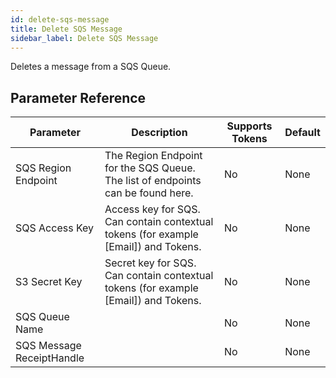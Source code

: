 ```yaml
---
id: delete-sqs-message
title: Delete SQS Message
sidebar_label: Delete SQS Message
---
```



Deletes a message from a SQS Queue.

## Parameter Reference
| Parameter | Description | Supports Tokens | Default |
| -- | -- | -- | -- |
| SQS Region Endpoint | The Region Endpoint for the SQS Queue. The list of endpoints can be found here. | No | None |
| SQS Access Key | Access key for SQS. Can contain contextual tokens (for example [Email]) and Tokens. | No | None |
| S3 Secret Key | Secret key for SQS. Can contain contextual tokens (for example [Email]) and Tokens. | No | None |
| SQS Queue Name |  | No | None |
| SQS Message ReceiptHandle |  | No | None |

